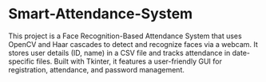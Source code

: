 # Smart-Attendance-System
This project is a Face Recognition-Based Attendance System that uses OpenCV and Haar cascades to detect and recognize faces via a webcam. It stores user details (ID, name) in a CSV file and tracks attendance in date-specific files. Built with Tkinter, it features a user-friendly GUI for registration, attendance, and password management.
